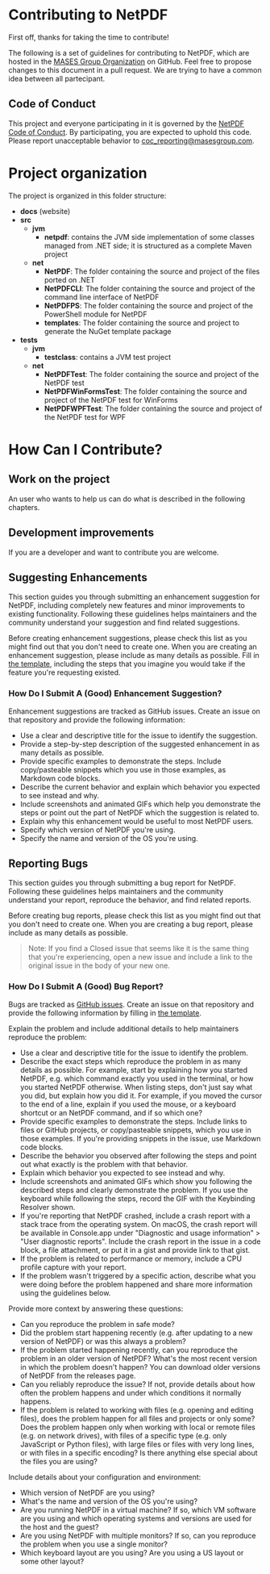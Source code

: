 # Contributing to NetPDF

First off, thanks for taking the time to contribute!

The following is a set of guidelines for contributing to NetPDF, which are hosted in the [MASES Group Organization](https://github.com/masesgroup) on GitHub. Feel free to propose changes to this document in a pull request. We are trying to have a common idea between all partecipant.

## Code of Conduct

This project and everyone participating in it is governed by the [NetPDF Code of Conduct](CODE_OF_CONDUCT.md). By participating, you are expected to uphold this code. Please report unacceptable behavior to [coc_reporting@masesgroup.com](mailto:coc_reporting@masesgroup.com).

# Project organization

The project is organized in this folder structure:

* **docs** (website)
* **src**
	* **jvm**
		* **netpdf**: contains the JVM side implementation of some classes managed from .NET side; it is structured as a complete Maven project
	* **net**
		* **NetPDF**: The folder containing the source and project of the files ported on .NET
		* **NetPDFCLI**: The folder containing the source and project of the command line interface of NetPDF
		* **NetPDFPS**: The folder containing the source and project of the PowerShell module for NetPDF
		* **templates**: The folder containing the source and project to generate the NuGet template package
* **tests**
	* **jvm**
		* **testclass**: contains a JVM test project
	* **net**
	  * **NetPDFTest**: The folder containing the source and project of the NetPDF test
	  * **NetPDFWinFormsTest**: The folder containing the source and project of the NetPDF test for WinForms
	  * **NetPDFWPFTest**: The folder containing the source and project of the NetPDF test for WPF
	
# How Can I Contribute?

## Work on the project

An user who wants to help us can do what is described in the following chapters. 

## Development improvements

If you are a developer and want to contribute you are welcome.

## Suggesting Enhancements

This section guides you through submitting an enhancement suggestion for NetPDF, including completely new features and minor improvements to existing functionality. Following these guidelines helps maintainers and the community understand your suggestion and find related suggestions.

Before creating enhancement suggestions, please check this list as you might find out that you don't need to create one. When you are creating an enhancement suggestion, please include as many details as possible. Fill in [the template](PULL_REQUEST_TEMPLATE.md), including the steps that you imagine you would take if the feature you're requesting existed.

### How Do I Submit A (Good) Enhancement Suggestion?

Enhancement suggestions are tracked as GitHub issues. Create an issue on that repository and provide the following information:

* Use a clear and descriptive title for the issue to identify the suggestion.
* Provide a step-by-step description of the suggested enhancement in as many details as possible.
* Provide specific examples to demonstrate the steps. Include copy/pasteable snippets which you use in those examples, as Markdown code blocks.
* Describe the current behavior and explain which behavior you expected to see instead and why.
* Include screenshots and animated GIFs which help you demonstrate the steps or point out the part of NetPDF which the suggestion is related to. 
* Explain why this enhancement would be useful to most NetPDF users.
* Specify which version of NetPDF you're using.
* Specify the name and version of the OS you're using.

## Reporting Bugs

This section guides you through submitting a bug report for NetPDF. Following these guidelines helps maintainers and the community understand your report, reproduce the behavior, and find related reports.

Before creating bug reports, please check this list as you might find out that you don't need to create one. When you are creating a bug report, please include as many details as possible. 

> Note: If you find a Closed issue that seems like it is the same thing that you're experiencing, open a new issue and include a link to the original issue in the body of your new one.

### How Do I Submit A (Good) Bug Report?

Bugs are tracked as [GitHub issues](https://guides.github.com/features/issues/). Create an issue on that repository and provide the following information by filling in [the template](PULL_REQUEST_TEMPLATE.md).

Explain the problem and include additional details to help maintainers reproduce the problem:

* Use a clear and descriptive title for the issue to identify the problem.
* Describe the exact steps which reproduce the problem in as many details as possible. For example, start by explaining how you started NetPDF, e.g. which command exactly you used in the terminal, or how you started NetPDF otherwise. When listing steps, don't just say what you did, but explain how you did it. For example, if you moved the cursor to the end of a line, explain if you used the mouse, or a keyboard shortcut or an NetPDF command, and if so which one?
* Provide specific examples to demonstrate the steps. Include links to files or GitHub projects, or copy/pasteable snippets, which you use in those examples. If you're providing snippets in the issue, use Markdown code blocks.
* Describe the behavior you observed after following the steps and point out what exactly is the problem with that behavior.
* Explain which behavior you expected to see instead and why.
* Include screenshots and animated GIFs which show you following the described steps and clearly demonstrate the problem. If you use the keyboard while following the steps, record the GIF with the Keybinding Resolver shown.
* If you're reporting that NetPDF crashed, include a crash report with a stack trace from the operating system. On macOS, the crash report will be available in Console.app under "Diagnostic and usage information" > "User diagnostic reports". Include the crash report in the issue in a code block, a file attachment, or put it in a gist and provide link to that gist.
* If the problem is related to performance or memory, include a CPU profile capture with your report.
* If the problem wasn't triggered by a specific action, describe what you were doing before the problem happened and share more information using the guidelines below.

Provide more context by answering these questions:

* Can you reproduce the problem in safe mode?
* Did the problem start happening recently (e.g. after updating to a new version of NetPDF) or was this always a problem?
* If the problem started happening recently, can you reproduce the problem in an older version of NetPDF? What's the most recent version in which the problem doesn't happen? You can download older versions of NetPDF from the releases page.
* Can you reliably reproduce the issue? If not, provide details about how often the problem happens and under which conditions it normally happens.
* If the problem is related to working with files (e.g. opening and editing files), does the problem happen for all files and projects or only some? Does the problem happen only when working with local or remote files (e.g. on network drives), with files of a specific type (e.g. only JavaScript or Python files), with large files or files with very long lines, or with files in a specific encoding? Is there anything else special about the files you are using?

Include details about your configuration and environment:

* Which version of NetPDF are you using? 
* What's the name and version of the OS you're using?
* Are you running NetPDF in a virtual machine? If so, which VM software are you using and which operating systems and versions are used for the host and the guest?
* Are you using NetPDF with multiple monitors? If so, can you reproduce the problem when you use a single monitor?
* Which keyboard layout are you using? Are you using a US layout or some other layout?

